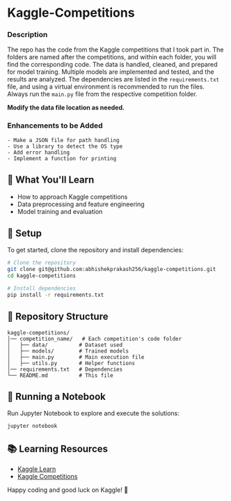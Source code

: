 # Kaggle-Competitions

### Description

The repo has the code from the Kaggle competitions that I took part in. The folders are named after the competitions, and within each folder, you will find the corresponding code. The data is handled, cleaned, and prepared for model training. Multiple models are implemented and tested, and the results are analyzed. The dependencies are listed in the `requirements.txt` file, and using a virtual environment is recommended to run the files. Always run the `main.py` file from the respective competition folder.

**Modify the data file location as needed.**

### Enhancements to be Added

```
- Make a JSON file for path handling
- Use a library to detect the OS type
- Add error handling
- Implement a function for printing
```

## 📌 What You'll Learn
- How to approach Kaggle competitions
- Data preprocessing and feature engineering
- Model training and evaluation

## 🔧 Setup
To get started, clone the repository and install dependencies:

```bash
# Clone the repository
git clone git@github.com:abhishekprakash256/kaggle-competitions.git
cd kaggle-competitions

# Install dependencies
pip install -r requirements.txt
```

## 📂 Repository Structure
```
kaggle-competitions/
│── competition_name/   # Each competition's code folder
│   ├── data/          # Dataset used
│   ├── models/        # Trained models
│   ├── main.py        # Main execution file
│   ├── utils.py       # Helper functions
│── requirements.txt   # Dependencies
└── README.md          # This file
```

## 🚀 Running a Notebook
Run Jupyter Notebook to explore and execute the solutions:

```bash
jupyter notebook
```

## 📚 Learning Resources
- [Kaggle Learn](https://www.kaggle.com/learn)
- [Kaggle Competitions](https://www.kaggle.com/competitions)

Happy coding and good luck on Kaggle! 🚀
